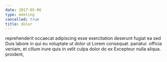 ```yaml
---
date: 2017-05-06
type: meeting
cancelled: true
title: dolor
---
```

reprehenderit occaecat adipiscing esse exercitation deserunt fugiat ea sed Duis labore in qui eu voluptate ut dolor ut Lorem consequat. pariatur. officia veniam, et cillum irure quis in velit culpa dolor do ex Excepteur nulla aliqua. proident,